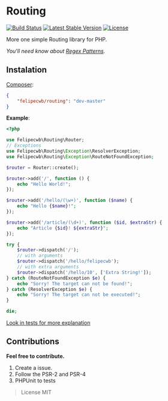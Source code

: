 Routing
=======

[![Build Status](https://travis-ci.org/felipecwb/Routing.svg?branch=master)](https://travis-ci.org/felipecwb/Routing)
[![Latest Stable Version](https://poser.pugx.org/felipecwb/routing/v/stable.svg)](https://packagist.org/packages/felipecwb/routing)
[![License](https://poser.pugx.org/felipecwb/routing/license.svg)](https://packagist.org/packages/felipecwb/routing)

More one simple Routing library for PHP.

*You'll need know about [Regex Patterns](http://php.net/manual/en/pcre.pattern.php).*

## Instalation
[Composer](https://packagist.org/packages/felipecwb/routing):
```json
{
    "felipecwb/routing": "dev-master"
}
```

**Example**:
```php
<?php

use Felipecwb\Routing\Router;
// Exceptions
use Felipecwb\Routing\Exception\ResolverException;
use Felipecwb\Routing\Exception\RouteNotFoundException;

$router = Router::create();

$router->add('/', function () {
    echo "Hello World!";
});

$router->add('/hello/(\w+)', function ($name) {
    echo "Hello {$name}!";
});

$router->add('/article/(\d+)', function ($id, $extraStr) {
    echo "Article {$id}! ${extraStr}";
});

try {
    $router->dispatch('/');
    // with arguments
    $router->dispatch('/hello/felipecwb');
    // with extra arguments
    $router->dispatch('/hello/10', ['Extra String!']);
} catch (RouteNotFoundException $e) {
    echo "Sorry! The target can not be found!";
} catch (ResolverException $e) {
    echo "Sorry! The target can not be executed!";
}

die;
```

[Look in tests for more explanation](tests)

## Contributions

**Feel free to contribute.**

1. Create a issue.
2. Follow the PSR-2 and PSR-4
3. PHPUnit to tests

> License MIT

